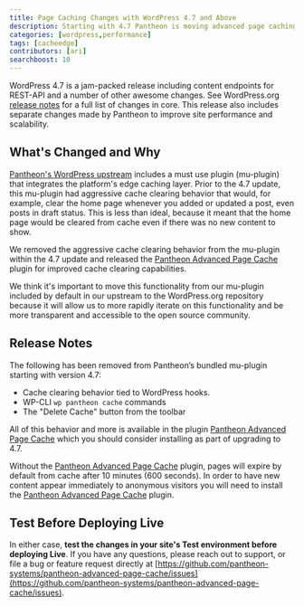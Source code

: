 ```yaml
---
title: Page Caching Changes with WordPress 4.7 and Above
description: Starting with 4.7 Pantheon is moving advanced page caching behavior to a standalone plugin
categories: [wordpress,performance]
tags: [cacheedge]
contributors: [ari]
searchboost: 10
---
```

WordPress 4.7 is a jam-packed release including content endpoints for REST-API and a number of other awesome changes. See WordPress.org [release notes](https://wordpress.org/news/2016/12/vaughan/) for a full list of changes in core. This release also includes separate changes made by Pantheon to improve site performance and scalability.

## What's Changed and Why
[Pantheon's WordPress upstream](https://github.com/pantheon-systems/wordpress) includes a must use plugin (mu-plugin) that integrates the platform's edge caching layer. Prior to the 4.7 update, this mu-plugin had aggressive cache clearing behavior that would, for example, clear the home page whenever you added or updated a post, even posts in draft status. This is less than ideal, because it meant that the home page would be cleared from cache even if there was no new content to show.

We removed the aggressive cache clearing behavior from the mu-plugin within the 4.7 update and released the [Pantheon Advanced Page Cache](https://wordpress.org/plugins/pantheon-advanced-page-cache/) plugin for improved cache clearing capabilities.

We think it's important to move this functionality from our mu-plugin included by default in our upstream to the WordPress.org repository because it will allow us to more rapidly iterate on this functionality and be more transparent and accessible to the open source community.


## Release Notes

The following has been removed from Pantheon’s bundled mu-plugin starting with version 4.7:

* Cache clearing behavior tied to WordPress hooks.
* WP-CLI `wp pantheon cache` commands
* The "Delete Cache" button from the toolbar

All of this behavior and more is available in the plugin [Pantheon Advanced Page Cache](https://wordpress.org/plugins/pantheon-advanced-page-cache/) which you should consider installing as part of upgrading to 4.7.

Without the [Pantheon Advanced Page Cache](https://wordpress.org/plugins/pantheon-advanced-page-cache/) plugin, pages will expire by default from cache after 10 minutes (600 seconds). In order to have new content appear immediately to anonymous visitors you will need to install the [Pantheon Advanced Page Cache](https://wordpress.org/plugins/pantheon-advanced-page-cache/) plugin.

## Test Before Deploying Live

In either case, **test the changes in your site's Test environment before deploying Live**. If you have any questions, please reach out to support, or file a bug or feature request directly at [https://github.com/pantheon-systems/pantheon-advanced-page-cache/issues](https://github.com/pantheon-systems/pantheon-advanced-page-cache/issues).
